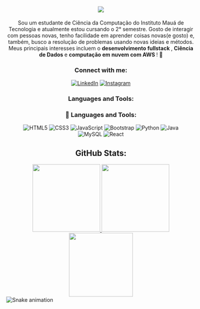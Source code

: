 <h1 align="center">
<img src="https://readme-typing-svg.herokuapp.com/?font=Righteous&size=35&color=3A9EF0&center=true&vCenter=true&width=500&height=70&duration=4000&lines=Olá!+👋;+Meu+nome+é+Antônio!;" />
</h1>
<div align="center">
  <p> Sou um estudante de Ciência da Computação do Instituto Mauá de Tecnologia e atualmente estou cursando o 2° semestre. Gosto de interagir com pessoas novas, tenho facilidade em aprender coisas novas(e gosto) e, também, busco a resolução de problemas usando novas ideias e métodos. Meus principais interesses incluem o <strong> desenvolvimento fullstack </strong>, <strong> Ciência de Dados </strong> e <strong> computação em nuvem com AWS </strong>! 🚀 <p>



  ### Connect with me:
  
  [![LinkedIn](https://img.shields.io/badge/LinkedIn-blue?style=flat-square&logo=linkedin)](https://www.linkedin.com/in/ant%C3%B4nio-v%C3%ADtor-bozzo-de-napoli-2927a0323/)
  [![Instagram](https://img.shields.io/badge/Instagram-E4405F?style=flat-square&logo=instagram&logoColor=white)](https://www.instagram.com/antonio.vitorr_/)
  
  ### Languages and Tools:
  
###  🔧 Languages and Tools:

  ![HTML5](https://img.shields.io/badge/-HTML5-E34F26?style=for-the-badge&logo=html5&logoColor=white)
  ![CSS3](https://img.shields.io/badge/-CSS3-1572B6?style=for-the-badge&logo=css3)
  ![JavaScript](https://img.shields.io/badge/-JavaScript-F7DF1E?style=for-the-badge&logo=javascript&logoColor=black)
  ![Bootstrap](https://img.shields.io/badge/Bootstrap-563D7C?style=for-the-badge&logo=bootstrap&logoColor=white)
  ![Python](https://img.shields.io/badge/-Python-3776AB?style=for-the-badge&logo=python&logoColor=white)
  ![Java](https://img.shields.io/badge/Java-ED272C?style=for-the-badge&logo=java&logoColor=white) <br>
  ![MySQL](https://img.shields.io/badge/-MySQL-063666?style=for-the-badge&logo=mysql&logoColor=white) 
  ![React](https://img.shields.io/badge/React-20232A?style=for-the-badge&logo=react&logoColor=61DAFB)
  
  ## GitHub Stats:
  
  <div>
    <a href="https://github.com/antonioVitor04">
      <img height="180em" src="https://github-readme-stats.vercel.app/api?username=antonioVitor04&show_icons=true&theme=tokyonight&include_all_commits=true&count_private=true"/>
    </a>
    <img height="180em" src="https://github-readme-stats.vercel.app/api/top-langs/?username=antonioVitor04&layout=compact&langs_count=16&theme=tokyonight"/>
    <img height="170em" src="https://streak-stats.demolab.com/?user=antonioVitor04&theme=tokyonight"/>
  </div>
</div>

<img src="https://raw.githubusercontent.com/antonioVitor04/antonioVitor04/output/snake.svg" alt="Snake animation" />


